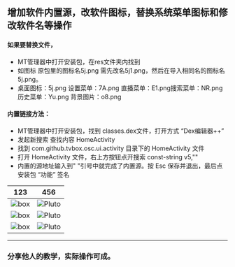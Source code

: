 ## 增加软件内置源，改软件图标，替换系统菜单图标和修改软件名等操作

#### 如果要替换文件，
 - MT管理器中打开安装包，在res文件夹内找到  
 - 如图标 原包里的图标名5j.png 需先改名5j1.png，然后在导入相同名的图标名5j.png。
 - 桌面图标：5j.png   设置菜单：7A.png  直播菜单：E1.png搜索菜单：NR.png历史菜单：Yu.png 背景图片：o8.png  

#### 内置链接方法：
 - MT管理器中打开安装包，找到 classes.dex文件，打开方式 “Dex编辑器++”
 - 发起新搜索 查找内容 HomeActivity
 - 找到 com.github.tvbox.osc.ui.activity 目录下的 HomeActivity 文件
 - 打开 HomeActivity 文件，右上方按钮点开搜索 const-string v5,""
 - 内置的源地址输入到" "引号中就完成了内置源。按 Esc 保存并退出，最后点安装包 “功能” 签名

 123 | 456
 ---------|---------
![box](https://liu673cn.github.io/box/sub/img/mt01.jpg) | ![Pluto](https://liu673cn.github.io/box/sub/img/mt04.jpg)
![box](https://liu673cn.github.io/box/sub/img/mt02.jpg) | ![Pluto](https://liu673cn.github.io/box/sub/img/mt05.jpg)
![box](https://liu673cn.github.io/box/sub/img/mt03.jpg) | ![Pluto](https://liu673cn.github.io/box/sub/img/mt06.jpg)

---------
### 分享他人的教学，实际操作可成。

